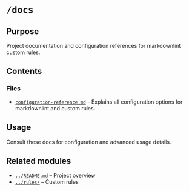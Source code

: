 # `/docs`

## Purpose

Project documentation and configuration references for markdownlint custom rules.

## Contents

### Files

* [`configuration-reference.md`](../reference/configuration-reference.md) – Explains all configuration options for markdownlint and custom rules.

## Usage

Consult these docs for configuration and advanced usage details.

## Related modules

* [`../README.md`](../README.md) – Project overview
* [`../rules/`](../rules/) – Custom rules
